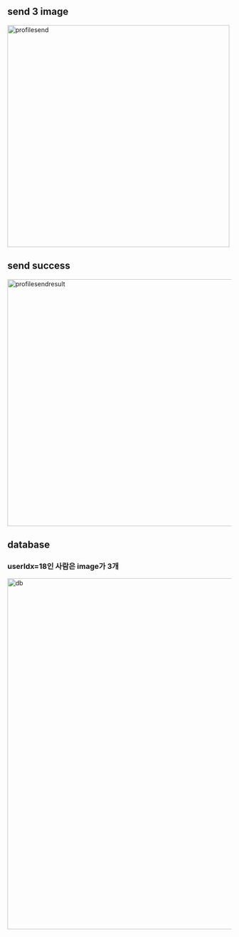 <h2>send 3 image</h2>
<img width="499" alt="profilesend" src="https://user-images.githubusercontent.com/52529595/84901711-d3c39b80-b0e6-11ea-885e-f7ed9ae6a6a2.PNG">

<h2>send success</h2>
<img width="555" alt="profilesendresult" src="https://user-images.githubusercontent.com/52529595/84902436-c824a480-b0e7-11ea-8e72-a95bc1be19e9.jpg">

<h2>database</h2>
<h3>userIdx=18인 사람은 image가 3개</h3>
<img width="789" alt="db" src="https://user-images.githubusercontent.com/52529595/84902042-3ddc4080-b0e7-11ea-9ecb-ea3b370c1595.PNG">
